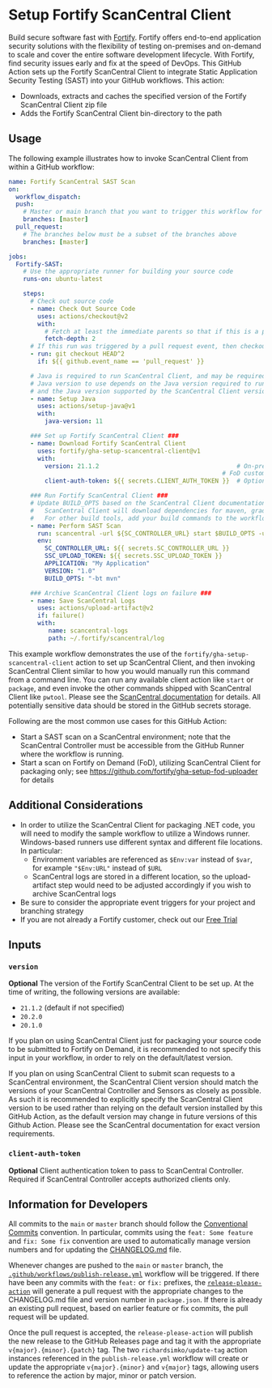 # Setup Fortify ScanCentral Client

Build secure software fast with [Fortify](https://www.microfocus.com/en-us/solutions/application-security). Fortify offers end-to-end application security solutions with the flexibility of testing on-premises and on-demand to scale and cover the entire software development lifecycle.  With Fortify, find security issues early and fix at the speed of DevOps. This GitHub Action sets up the Fortify ScanCentral Client to integrate Static Application Security Testing (SAST) into your GitHub workflows. This action:
* Downloads, extracts and caches the specified version of the Fortify ScanCentral Client zip file
* Adds the Fortify ScanCentral Client bin-directory to the path

## Usage

The following example illustrates how to invoke ScanCentral Client from within a GitHub workflow:

```yaml
name: Fortify ScanCentral SAST Scan
on:
  workflow_dispatch:
  push:
    # Master or main branch that you want to trigger this workflow for
    branches: [master]
  pull_request:
    # The branches below must be a subset of the branches above
    branches: [master]

jobs:                                                  
  Fortify-SAST:
    # Use the appropriate runner for building your source code
    runs-on: ubuntu-latest 

    steps:
      # Check out source code
      - name: Check Out Source Code
        uses: actions/checkout@v2
        with:
          # Fetch at least the immediate parents so that if this is a pull request then we can checkout the head.
          fetch-depth: 2
      # If this run was triggered by a pull request event, then checkout the head of the pull request instead of the merge commit.
      - run: git checkout HEAD^2
        if: ${{ github.event_name == 'pull_request' }} 

      # Java is required to run ScanCentral Client, and may be required for your build
      # Java version to use depends on the Java version required to run your build (if any),
      # and the Java version supported by the ScanCentral Client version that you are running
      - name: Setup Java
        uses: actions/setup-java@v1
        with:
          java-version: 11

      ### Set up Fortify ScanCentral Client ###
      - name: Download Fortify ScanCentral Client
        uses: fortify/gha-setup-scancentral-client@v1   
        with:
          version: 21.1.2                                      # On-prem customers should specify a client version that matches their ScanCentral environment
	                                                       # FoD customers usually should not specify a version but rather rely on the default version
          client-auth-token: ${{ secrets.CLIENT_AUTH_TOKEN }}  # Optional, but required if ScanCentral Controller requires client authentication

      ### Run Fortify ScanCentral Client ###
      # Update BUILD_OPTS based on the ScanCentral Client documentation and your project's included tech stack(s).
      #   ScanCentral Client will download dependencies for maven, gradle and msbuild projects.
      #   For other build tools, add your build commands to the workflow to download necessary dependencies and prepare according to Fortify SCA documentation.
      - name: Perform SAST Scan
        run: scancentral -url ${SC_CONTROLLER_URL} start $BUILD_OPTS -upload -application $APPLICATION -version $VERSION -uptoken $SSC_UPLOAD_TOKEN
        env:                                            
          SC_CONTROLLER_URL: ${{ secrets.SC_CONTROLLER_URL }}
          SSC_UPLOAD_TOKEN: ${{ secrets.SSC_UPLOAD_TOKEN }}
          APPLICATION: "My Application"
          VERSION: "1.0"
          BUILD_OPTS: "-bt mvn"

      ### Archive ScanCentral Client logs on failure ###
      - name: Save ScanCentral Logs
        uses: actions/upload-artifact@v2                
        if: failure()
        with:
           name: scancentral-logs
           path: ~/.fortify/scancentral/log
```

This example workflow demonstrates the use of the `fortify/gha-setup-scancentral-client` action to set up ScanCentral Client, and then invoking ScanCentral Client similar to how you would manually 
run this command from a command line. You can run any available client action like `start` or `package`, and even invoke the other commands shipped with ScanCentral Client like `pwtool`. Please
see the [ScanCentral documentation](https://www.microfocus.com/documentation/fortify-software-security-center/2110/SC_SAST_Help_21.1.0/index.htm#Submit_Job.htm)
for details. All potentially sensitive data should be stored in the GitHub secrets storage.

Following are the most common use cases for this GitHub Action:

* Start a SAST scan on a ScanCentral environment; note that the ScanCentral Controller must be accessible from the 
  GitHub Runner where the workflow is running.
* Start a scan on Fortify on Demand (FoD), utilizing ScanCentral Client for packaging only; see 
  https://github.com/fortify/gha-setup-fod-uploader for details

## Additional Considerations
* In order to utilize the ScanCentral Client for packaging .NET code, you will need to modify the sample workflow to utilize a Windows runner. Windows-based runners use different syntax and different file locations. In particular:
    * Environment variables are referenced as `$Env:var` instead of `$var`, for example `"$Env:URL"` instead of `$URL`
    * ScanCentral logs are stored in a different location, so the upload-artifact step would need to be adjusted accordingly if you wish to archive ScanCentral logs
* Be sure to consider the appropriate event triggers for your project and branching strategy
* If you are not already a Fortify customer, check out our [Free Trial](https://www.microfocus.com/en-us/products/application-security-testing/free-trial)

## Inputs

### `version`
**Optional** The version of the Fortify ScanCentral Client to be set up. At the time of writing, the following versions are available:

* `21.1.2` (default if not specified)
* `20.2.0`
* `20.1.0`

If you plan on using ScanCentral Client just for packaging your source code to be submitted to Fortify on Demand, it is recommended to not specify this input in your workflow, in order to rely on the default/latest version. 

If you plan on using ScanCentral Client to submit scan requests to a ScanCentral environment, the ScanCentral Client version should match the versions of your ScanCentral Controller and Sensors as closely as possible. As such it is recommended to explicitly specify the ScanCentral Client version to be used rather than relying on the default version installed by this GitHub Action, as the default version may change in future versions of this Github Action. Please see the ScanCentral documentation for exact version requirements.

### `client-auth-token`
**Optional** Client authentication token to pass to ScanCentral Controller. Required if ScanCentral Controller accepts authorized clients only.

## Information for Developers

All commits to the `main` or `master` branch should follow the [Conventional Commits](https://www.conventionalcommits.org/en/v1.0.0/) convention. In particular, commits using the `feat: Some feature` and `fix: Some fix` convention are used to automatically manage version numbers and for updating the [CHANGELOG.md](https://github.com/fortify/gha-setup-scancentral-client/blob/master/CHANGELOG.md) file.

Whenever changes are pushed to the `main` or `master` branch, the [`.github/workflows/publish-release.yml`](https://github.com/fortify/gha-setup-scancentral-client/blob/master/.github/workflows/publish-release.yml) workflow will be triggered. If there have been any commits with the `feat:` or `fix:` prefixes, the [`release-please-action`](https://github.com/google-github-actions/release-please-action) will generate a pull request with the appropriate changes to the CHANGELOG.md file and version number in `package.json`. If there is already an existing pull request, based on earlier feature or fix commits, the pull request will be updated.

Once the pull request is accepted, the `release-please-action` will publish the new release to the GitHub Releases page and tag it with the appropriate `v{major}.{minor}.{patch}` tag. The two `richardsimko/update-tag` action instances referenced in the `publish-release.yml` workflow will create or update the appropriate `v{major}.{minor}` and `v{major}` tags, allowing users to reference the action by major, minor or patch version.
